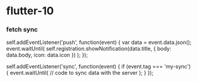 # flutter-10
### fetch sync
self.addEventListener('push', function(event) {
    var data = event.data.json();
    event.waitUntil(
      self.registration.showNotification(data.title, {
        body: data.body,
        icon: data.icon
      })
    );
});

self.addEventListener('sync', function(event) {
    if (event.tag === 'my-sync') {
      event.waitUntil(
        // code to sync data with the server
      );
    }
});
